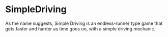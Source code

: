 # SimpleDriving
As the name suggests, Simple Driving is an endless-runner type game that gets faster and harder as time goes on, with a simple driving mechanic.
